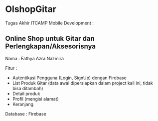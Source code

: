# OlshopGitar
Tugas Akhir ITCAMP Mobile Development : 
## Online Shop untuk Gitar dan Perlengkapan/Aksesorisnya

Nama : Fathya Azra Nazmira

Fitur :
- Autentikasi Pengguna (Login, SignUp) dengan Firebase
- List Produk Gitar (data awal dipersiapkan dalam project kali ini, tidak bisa ditambah)
- Detail produk
- Profil (mengisi alamat)
- Keranjang

Database : Firebase
